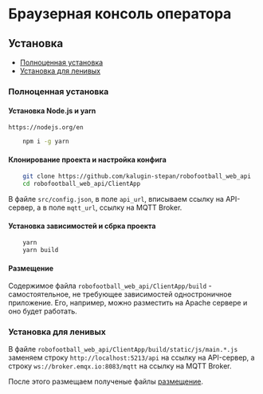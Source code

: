 # Браузерная консоль оператора

## Установка

* [Полноценная установка](#полноценная-установка)
* [Установка для ленивых](#установка-для-ленивых)

### Полноценная установка

#### Установка Node.js и yarn

`https://nodejs.org/en`

```bash
    npm i -g yarn
```

#### Клонирование проекта и настройка конфига

```bash
    git clone https://github.com/kalugin-stepan/robofootball_web_api
    cd robofootball_web_api/ClientApp
```

В файле `src/config.json`, в поле `api_url`, вписываем ссылку на API-сервер,
а в полe `mqtt_url`, ссылку на MQTT Broker.

#### Установка зависимостей и сбрка проекта

```bash
    yarn
    yarn build
```

#### Размещение

Содержимое файла `robofootball_web_api/ClientApp/build` - самостоятельное, не требующее зависимостей одностроничное приложение.
Его, например, можно разместить на Apache сервере и оно будет работать.

### Установка для ленивых

В файле `robofootball_web_api/ClientApp/build/static/js/main.*.js`
заменяем строку `http://localhost:5213/api` на ссылку на API-сервер,
а строку `ws://broker.emqx.io:8083/mqtt` на ссылку на MQTT Broker.

После этого размещаем полученые файлы [размещение](#размещение).
